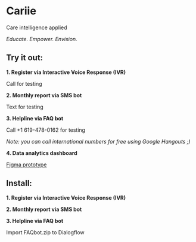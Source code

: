 # Cariie
Care intelligence applied

*Educate. Empower. Envision.*

## Try it out:

**1. Register via Interactive Voice Response (IVR)**

Call for testing


**2. Monthly report via SMS bot**

Text for testing


**3. Helpline via FAQ bot**

Call +1 619-478-0162 for testing

*Note: you can call international numbers for free using Google Hangouts ;)*


**4. Data analytics dashboard**

[Figma prototype](https://www.figma.com/proto/ATyt6VVXPdEsVJNnJq4RHt/Cariie?node-id=0%3A1&scaling=contain) 

## Install:

**1. Register via Interactive Voice Response (IVR)**




**2. Monthly report via SMS bot**




**3. Helpline via FAQ bot**

Import FAQbot.zip to Dialogflow
